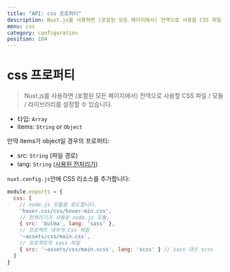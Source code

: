 ```yaml
---
title: "API: css 프로퍼티"
description: Nuxt.js를 사용하면 (포함된 모든 페이지에서) 전역으로 사용할 CSS 파일 / 모듈 / 라이브러리를 설정할 수 있습니다.
menu: css
category: configuration
position: 104
---
```


# css 프로퍼티

> Nuxt.js를 사용하면 (포함된 모든 페이지에서) 전역으로 사용할 CSS 파일 / 모듈 / 라이브러리를 설정할 수 있습니다.

- 타입: `Array`
 - items: `String` or `Object`

만약 items가 object일 경우의 프로퍼티:
- src: `String` (파일 경로)
- lang: `String` ([사용된 전처리기](/faq/pre-processors))

`nuxt.config.js`안에 CSS 리소스를 추가합니다:

```js
module.exports = {
  css: [
    // node.js 모듈을 로드합니다.
    'hover.css/css/hover-min.css',
    // 전처리기가 사용된 node.js 모듈.
    { src: 'bulma', lang: 'sass' },
    // 프로젝트 내부의 Css 파일
    '~assets/css/main.css',
    // 프로젝트의 sass 파일
    { src: '~assets/css/main.scss', lang: 'scss' } // sass 대신 scss
  ]
}
```
